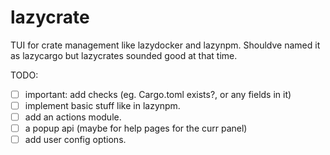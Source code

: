# lazycrate

TUI for crate management like lazydocker and lazynpm.
Shouldve named it as lazycargo but lazycrates sounded good at that time.

TODO:
- [ ] important: add checks (eg. Cargo.toml exists?, or any fields in it)
- [ ] implement basic stuff like in lazynpm.
- [ ] add an actions module.
- [ ] a popup api (maybe for help pages for the curr panel)
- [ ] add user config options.
